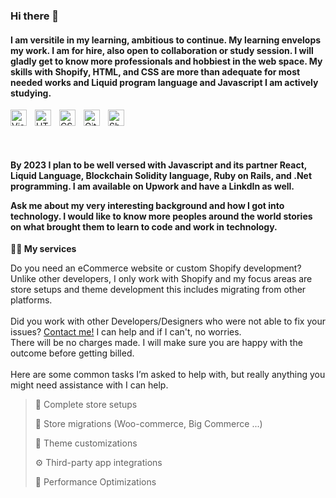 ### Hi there 👋
<h4>
I am versitile in my learning, ambitious to continue. My learning envelops my work. I am for hire, also open to collaboration or study session. I will gladly get to know more professionals and hobbiest in the web space. 
My skills with Shopify, HTML, and CSS are more than adequate for most needed works and Liquid program language and Javascript I am actively studying.</h4>
<div style="display:flex;align-items:center">
<img align="left" alt="Visual Studio Code" width="26px" src="https://cdn.jsdelivr.net/gh/devicons/devicon/icons/vscode/vscode-original.svg" style="padding-right:10px;" />
<img align="left" alt="HTML5" width="26px" src="https://cdn.jsdelivr.net/gh/devicons/devicon/icons/html5/html5-original.svg" style="padding-right:10px;" />
<img align="left" alt="CSS3" width="26px" src="https://cdn.jsdelivr.net/gh/devicons/devicon/icons/css3/css3-original.svg" style="padding-right:10px;" />
<img align="left" alt="Git" width="26px" src="https://cdn.jsdelivr.net/gh/devicons/devicon/icons/git/git-original.svg" style="padding-right:10px;" />
<img align="left" alt="Shopify" width="26px" src="https://cdn.worldvectorlogo.com/logos/shopify.svg" style="padding-right:10px;" />
</div>
<br></br>
<h4>By 2023 I plan to be well versed with Javascript and its partner React, Liquid Language, Blockchain Solidity language, Ruby on Rails, and .Net programming. I am available on Upwork and have a LinkdIn as well.

Ask me about my very interesting background and how I got into technology.
I would like to know more peoples around the world stories on what brought them to learn to code and work in technology.
</h4>

**👨‍💻 My services** 

Do you need an eCommerce website or custom Shopify development?
Unlike other developers, I only work with Shopify and my focus areas are store setups and theme development this includes migrating from other platforms.<br /><br />
Did you work with other Developers/Designers who were not able to fix your issues? [Contact me!](https://google.com) I can help and if I can't, no worries.<br /> There will be no charges made. I will make sure you are happy with the outcome before getting billed.<br /><br />
Here are some common tasks I’m asked to help with, but really anything you might need assistance with I can help.

> 🏪 Complete store setups
 > 
> 🧭 Store migrations (Woo-commerce, Big Commerce ...)
 > 
> 🎨 Theme customizations
 > 
> ⚙️ Third-party app integrations
 > 
> 🚀 Performance Optimizations
 > 

